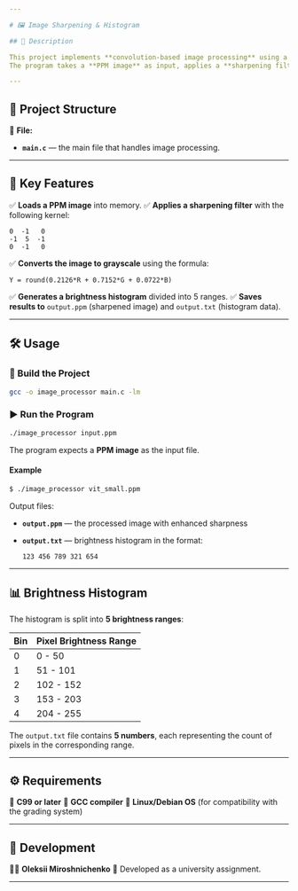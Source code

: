 ```yaml
---

# 🖼️ Image Sharpening & Histogram

## 📌 Description

This project implements **convolution-based image processing** using a **sharpening mask**, followed by **grayscale conversion** and **brightness histogram generation**.
The program takes a **PPM image** as input, applies a **sharpening filter**, converts the image to **grayscale**, and computes a **brightness histogram**.

---
```


## 📂 Project Structure

📁 **File:**

* **`main.c`** — the main file that handles image processing.

---

## 🎯 Key Features

✅ **Loads a PPM image** into memory.
✅ **Applies a sharpening filter** with the following kernel:

```
0  -1   0  
-1  5  -1  
0  -1   0  
```

✅ **Converts the image to grayscale** using the formula:

```
Y = round(0.2126*R + 0.7152*G + 0.0722*B)
```

✅ **Generates a brightness histogram** divided into 5 ranges.
✅ **Saves results to** `output.ppm` (sharpened image) and `output.txt` (histogram data).

---

## 🛠 Usage

### **🔧 Build the Project**

```sh
gcc -o image_processor main.c -lm
```

### **▶️ Run the Program**

```sh
./image_processor input.ppm
```

The program expects a **PPM image** as the input file.

#### **Example**

```sh
$ ./image_processor vit_small.ppm
```

Output files:

* **`output.ppm`** — the processed image with enhanced sharpness
* **`output.txt`** — brightness histogram in the format:

  ```
  123 456 789 321 654
  ```

---

## 📊 Brightness Histogram

The histogram is split into **5 brightness ranges**:

| Bin | Pixel Brightness Range |
| --- | ---------------------- |
| 0   | 0 - 50                 |
| 1   | 51 - 101               |
| 2   | 102 - 152              |
| 3   | 153 - 203              |
| 4   | 204 - 255              |

The `output.txt` file contains **5 numbers**, each representing the count of pixels in the corresponding range.

---

## ⚙️ Requirements

📌 **C99 or later**
📌 **GCC compiler**
📌 **Linux/Debian OS** (for compatibility with the grading system)

---

## 🚀 Development

👨‍💻 **Oleksii Miroshnichenko**
📅 Developed as a university assignment.

---
